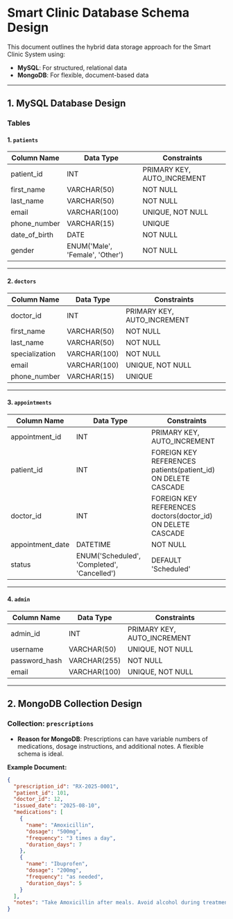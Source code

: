 # Smart Clinic Database Schema Design

This document outlines the hybrid data storage approach for the Smart Clinic System using:
- **MySQL**: For structured, relational data
- **MongoDB**: For flexible, document-based data

---

## **1. MySQL Database Design**

### **Tables**

#### 1. `patients`
| Column Name       | Data Type      | Constraints                      |
|-------------------|---------------|-----------------------------------|
| patient_id        | INT           | PRIMARY KEY, AUTO_INCREMENT      |
| first_name        | VARCHAR(50)   | NOT NULL                         |
| last_name         | VARCHAR(50)   | NOT NULL                         |
| email             | VARCHAR(100)  | UNIQUE, NOT NULL                 |
| phone_number      | VARCHAR(15)   | UNIQUE                           |
| date_of_birth     | DATE          | NOT NULL                         |
| gender            | ENUM('Male', 'Female', 'Other') | NOT NULL      |

---

#### 2. `doctors`
| Column Name       | Data Type      | Constraints                      |
|-------------------|---------------|-----------------------------------|
| doctor_id         | INT           | PRIMARY KEY, AUTO_INCREMENT      |
| first_name        | VARCHAR(50)   | NOT NULL                         |
| last_name         | VARCHAR(50)   | NOT NULL                         |
| specialization    | VARCHAR(100)  | NOT NULL                         |
| email             | VARCHAR(100)  | UNIQUE, NOT NULL                 |
| phone_number      | VARCHAR(15)   | UNIQUE                           |

---

#### 3. `appointments`
| Column Name       | Data Type      | Constraints                      |
|-------------------|---------------|-----------------------------------|
| appointment_id    | INT           | PRIMARY KEY, AUTO_INCREMENT      |
| patient_id        | INT           | FOREIGN KEY REFERENCES patients(patient_id) ON DELETE CASCADE |
| doctor_id         | INT           | FOREIGN KEY REFERENCES doctors(doctor_id) ON DELETE CASCADE   |
| appointment_date  | DATETIME      | NOT NULL                         |
| status            | ENUM('Scheduled', 'Completed', 'Cancelled') | DEFAULT 'Scheduled' |

---

#### 4. `admin`
| Column Name       | Data Type      | Constraints                      |
|-------------------|---------------|-----------------------------------|
| admin_id          | INT           | PRIMARY KEY, AUTO_INCREMENT      |
| username          | VARCHAR(50)   | UNIQUE, NOT NULL                 |
| password_hash     | VARCHAR(255)  | NOT NULL                         |
| email             | VARCHAR(100)  | UNIQUE, NOT NULL                 |

---

## **2. MongoDB Collection Design**

### **Collection: `prescriptions`**
- **Reason for MongoDB**: Prescriptions can have variable numbers of medications, dosage instructions, and additional notes. A flexible schema is ideal.

**Example Document:**
```json
{
  "prescription_id": "RX-2025-0001",
  "patient_id": 101,
  "doctor_id": 12,
  "issued_date": "2025-08-10",
  "medications": [
    {
      "name": "Amoxicillin",
      "dosage": "500mg",
      "frequency": "3 times a day",
      "duration_days": 7
    },
    {
      "name": "Ibuprofen",
      "dosage": "200mg",
      "frequency": "as needed",
      "duration_days": 5
    }
  ],
  "notes": "Take Amoxicillin after meals. Avoid alcohol during treatment."
}
